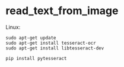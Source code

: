 # read_text_from_image

Linux:
```
sudo apt-get update
sudo apt-get install tesseract-ocr
sudo apt-get install libtesseract-dev

pip install pytesseract
```
